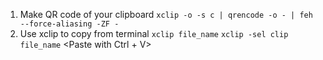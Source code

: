 1. Make QR code of your clipboard
	`xclip -o -s c | qrencode -o - | feh --force-aliasing -ZF -`
2. Use xclip to copy from terminal
	`xclip file_name`		<Only paste with middle mouse button>
	`xclip -sel clip file_name`	<Paste with Ctrl + V>
